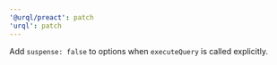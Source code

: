 ```yaml
---
'@urql/preact': patch
'urql': patch
---
```


Add `suspense: false` to options when `executeQuery` is called explicitly.
